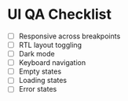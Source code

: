 # UI QA Checklist

- [ ] Responsive across breakpoints
- [ ] RTL layout toggling
- [ ] Dark mode
- [ ] Keyboard navigation
- [ ] Empty states
- [ ] Loading states
- [ ] Error states
